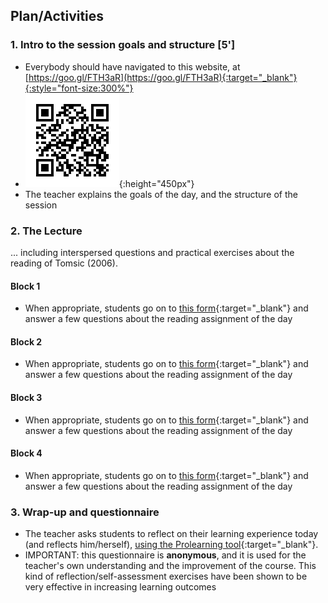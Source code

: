 ## Plan/Activities

### 1. Intro to the session goals and structure **[5']**
* Everybody should have navigated to this website, at [https://goo.gl/FTH3aR](https://goo.gl/FTH3aR){:target="_blank"}{:style="font-size:300%"}
* ![... or scan this!](assets/qr.png){:height="450px"}
* The teacher explains the goals of the day, and the structure of the session

### 2. The Lecture

... including interspersed questions and practical exercises about the reading of Tomsic (2006).

#### **Block 1**

* When appropriate, students go on to [this form](https://docs.google.com/forms/d/e/1FAIpQLSd4n-ZMaIgl3hhxkpN-96m1kxTy1IpR9d-JEXt09exroZl1MA/viewform){:target="_blank"} and answer a few questions about the reading assignment of the day

#### **Block 2**

* When appropriate, students go on to [this form](https://docs.google.com/forms/d/e/1FAIpQLSfdPBBS8PDCv5VK4VSohfZRm7CQi8NyjF1NzhDg_jAoSqneiQ/viewform){:target="_blank"} and answer a few questions about the reading assignment of the day

#### **Block 3**

* When appropriate, students go on to [this form](https://docs.google.com/forms/d/e/1FAIpQLSdCMmPgENeiIQ-s5mqNUKPSCSmG1sI1O99d2lq45Ip-e34t_g/viewform){:target="_blank"} and answer a few questions about the reading assignment of the day

#### **Block 4**

* When appropriate, students go on to [this form](https://docs.google.com/forms/d/e/1FAIpQLSdcdtawRoWyvXKXv74JSUctOw-HA5ssIuYlrM2Fr70HMZ8Bhw/viewform){:target="_blank"} and answer a few questions about the reading assignment of the day


### 3. Wrap-up and questionnaire
* The teacher asks students to reflect on their learning experience today (and reflects him/herself), [using the Prolearning tool](http://prolearning.realto.ch/){:target="_blank"}.
* IMPORTANT: this questionnaire is **anonymous**, and it is used for the teacher's own understanding and the improvement of the course. This kind of reflection/self-assessment exercises have been shown to be very effective in increasing learning outcomes
